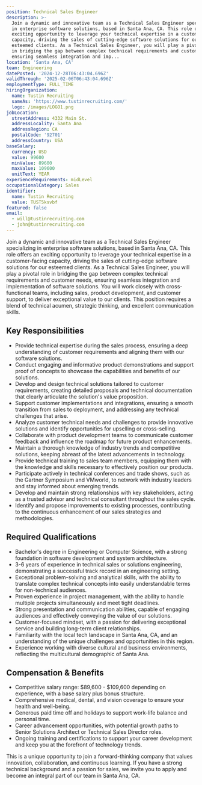 ```yaml
---
position: Technical Sales Engineer
description: >-
  Join a dynamic and innovative team as a Technical Sales Engineer specializing
  in enterprise software solutions, based in Santa Ana, CA. This role offers an
  exciting opportunity to leverage your technical expertise in a customer-facing
  capacity, driving the sales of cutting-edge software solutions for our
  esteemed clients. As a Technical Sales Engineer, you will play a pivotal role
  in bridging the gap between complex technical requirements and customer needs,
  ensuring seamless integration and imp...
location: 'Santa Ana, CA'
team: Engineering
datePosted: '2024-12-28T06:43:04.696Z'
validThrough: '2025-02-06T06:43:04.696Z'
employmentType: FULL_TIME
hiringOrganization:
  name: Tustin Recruiting
  sameAs: 'https://www.tustinrecruiting.com/'
  logo: /images/LOGO1.png
jobLocation:
  streetAddress: 4332 Main St.
  addressLocality: Santa Ana
  addressRegion: CA
  postalCode: '92701'
  addressCountry: USA
baseSalary:
  currency: USD
  value: 99600
  minValue: 89600
  maxValue: 109600
  unitText: YEAR
experienceRequirements: midLevel
occupationalCategory: Sales
identifier:
  name: Tustin Recruiting
  value: TUST5ksvbf
featured: false
email:
  - will@tustinrecruiting.com
  - john@tustinrecruiting.com
---
```




Join a dynamic and innovative team as a Technical Sales Engineer specializing in enterprise software solutions, based in Santa Ana, CA. This role offers an exciting opportunity to leverage your technical expertise in a customer-facing capacity, driving the sales of cutting-edge software solutions for our esteemed clients. As a Technical Sales Engineer, you will play a pivotal role in bridging the gap between complex technical requirements and customer needs, ensuring seamless integration and implementation of software solutions. You will work closely with cross-functional teams, including sales, product development, and customer support, to deliver exceptional value to our clients. This position requires a blend of technical acumen, strategic thinking, and excellent communication skills.

## Key Responsibilities

- Provide technical expertise during the sales process, ensuring a deep understanding of customer requirements and aligning them with our software solutions. 
- Conduct engaging and informative product demonstrations and support proof of concepts to showcase the capabilities and benefits of our solutions.
- Develop and design technical solutions tailored to customer requirements, creating detailed proposals and technical documentation that clearly articulate the solution's value proposition.
- Support customer implementations and integrations, ensuring a smooth transition from sales to deployment, and addressing any technical challenges that arise.
- Analyze customer technical needs and challenges to provide innovative solutions and identify opportunities for upselling or cross-selling.
- Collaborate with product development teams to communicate customer feedback and influence the roadmap for future product enhancements.
- Maintain a thorough knowledge of industry trends and competitive solutions, keeping abreast of the latest advancements in technology.
- Provide technical training to sales team members, equipping them with the knowledge and skills necessary to effectively position our products.
- Participate actively in technical conferences and trade shows, such as the Gartner Symposium and VMworld, to network with industry leaders and stay informed about emerging trends.
- Develop and maintain strong relationships with key stakeholders, acting as a trusted advisor and technical consultant throughout the sales cycle.
- Identify and propose improvements to existing processes, contributing to the continuous enhancement of our sales strategies and methodologies.

## Required Qualifications

- Bachelor's degree in Engineering or Computer Science, with a strong foundation in software development and system architecture.
- 3-6 years of experience in technical sales or solutions engineering, demonstrating a successful track record in an engineering setting.
- Exceptional problem-solving and analytical skills, with the ability to translate complex technical concepts into easily understandable terms for non-technical audiences.
- Proven experience in project management, with the ability to handle multiple projects simultaneously and meet tight deadlines.
- Strong presentation and communication abilities, capable of engaging audiences and effectively conveying the value of our solutions.
- Customer-focused mindset, with a passion for delivering exceptional service and building long-term client relationships.
- Familiarity with the local tech landscape in Santa Ana, CA, and an understanding of the unique challenges and opportunities in this region.
- Experience working with diverse cultural and business environments, reflecting the multicultural demographic of Santa Ana.

## Compensation & Benefits

- Competitive salary range: $89,600 - $109,600 depending on experience, with a base salary plus bonus structure.
- Comprehensive medical, dental, and vision coverage to ensure your health and well-being.
- Generous paid time off and holidays to support work-life balance and personal time.
- Career advancement opportunities, with potential growth paths to Senior Solutions Architect or Technical Sales Director roles.
- Ongoing training and certifications to support your career development and keep you at the forefront of technology trends.

This is a unique opportunity to join a forward-thinking company that values innovation, collaboration, and continuous learning. If you have a strong technical background and a passion for sales, we invite you to apply and become an integral part of our team in Santa Ana, CA.
